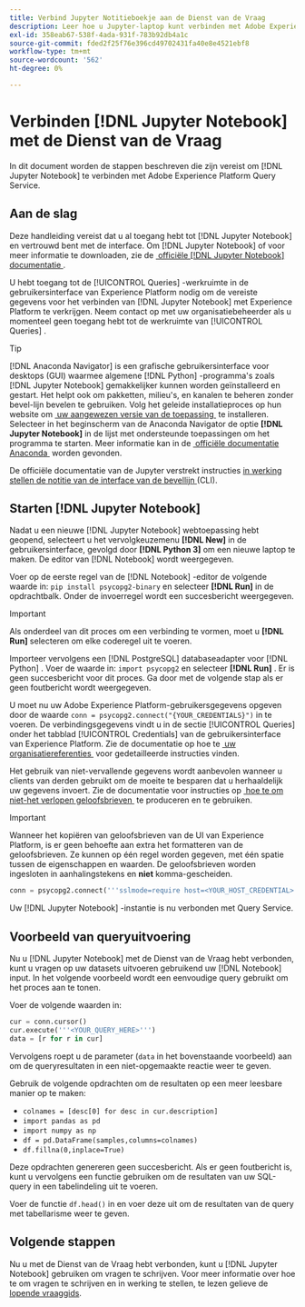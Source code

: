 ```yaml
---
title: Verbind Jupyter Notitieboekje aan de Dienst van de Vraag
description: Leer hoe u Jupyter-laptop kunt verbinden met Adobe Experience Platform Query Service.
exl-id: 358eab67-538f-4ada-931f-783b92db4a1c
source-git-commit: fded2f25f76e396cd49702431fa40e8e4521ebf8
workflow-type: tm+mt
source-wordcount: '562'
ht-degree: 0%

---
```


# Verbinden [!DNL Jupyter Notebook] met de Dienst van de Vraag

In dit document worden de stappen beschreven die zijn vereist om [!DNL Jupyter Notebook] te verbinden met Adobe Experience Platform Query Service.

## Aan de slag

Deze handleiding vereist dat u al toegang hebt tot [!DNL Jupyter Notebook] en vertrouwd bent met de interface. Om [!DNL Jupyter Notebook] of voor meer informatie te downloaden, zie de [&#x200B; officiële  [!DNL Jupyter Notebook]  documentatie &#x200B;](https://jupyter.org/).

U hebt toegang tot de [!UICONTROL Queries] -werkruimte in de gebruikersinterface van Experience Platform nodig om de vereiste gegevens voor het verbinden van [!DNL Jupyter Notebook] met Experience Platform te verkrijgen. Neem contact op met uw organisatiebeheerder als u momenteel geen toegang hebt tot de werkruimte van [!UICONTROL Queries] .

>[!TIP]
>
>[!DNL Anaconda Navigator] is een grafische gebruikersinterface voor desktops (GUI) waarmee algemene [!DNL Python] -programma&#39;s zoals [!DNL Jupyter Notebook] gemakkelijker kunnen worden geïnstalleerd en gestart. Het helpt ook om pakketten, milieu&#39;s, en kanalen te beheren zonder bevel-lijn bevelen te gebruiken.
>Volg het geleide installatieproces op hun website om [&#x200B; uw aangewezen versie van de toepassing &#x200B;](https://docs.anaconda.com/anaconda/install/) te installeren.
>Selecteer in het beginscherm van de Anaconda Navigator de optie **[!DNL Jupyter Notebook]** in de lijst met ondersteunde toepassingen om het programma te starten.
>Meer informatie kan in de [&#x200B; officiële documentatie Anaconda &#x200B;](https://docs.anaconda.com/anaconda/navigator/) worden gevonden.

De officiële documentatie van de Jupyter verstrekt instructies [&#x200B; in werking stellen de notitie van de interface van de bevellijn &#x200B;](https://docs.jupyter.org/en/latest/running.html#how-do-i-open-a-specific-notebook) (CLI).

## Starten [!DNL Jupyter Notebook]

Nadat u een nieuwe [!DNL Jupyter Notebook] webtoepassing hebt geopend, selecteert u het vervolgkeuzemenu **[!DNL New]** in de gebruikersinterface, gevolgd door **[!DNL Python 3]** om een nieuwe laptop te maken. De editor van [!DNL Notebook] wordt weergegeven.

Voer op de eerste regel van de [!DNL Notebook] -editor de volgende waarde in: `pip install psycopg2-binary` en selecteer **[!DNL Run]** in de opdrachtbalk. Onder de invoerregel wordt een succesbericht weergegeven.

>[!IMPORTANT]
>
>Als onderdeel van dit proces om een verbinding te vormen, moet u **[!DNL Run]** selecteren om elke coderegel uit te voeren.

Importeer vervolgens een [!DNL PostgreSQL] databaseadapter voor [!DNL Python] . Voer de waarde in: `import psycopg2` en selecteer **[!DNL Run]** . Er is geen succesbericht voor dit proces. Ga door met de volgende stap als er geen foutbericht wordt weergegeven.

U moet nu uw Adobe Experience Platform-gebruikersgegevens opgeven door de waarde `conn = psycopg2.connect("{YOUR_CREDENTIALS}")` in te voeren. De verbindingsgegevens vindt u in de sectie [!UICONTROL Queries] onder het tabblad [!UICONTROL Credentials] van de gebruikersinterface van Experience Platform. Zie de documentatie op hoe te [&#x200B; uw organisatiereferenties &#x200B;](../ui/credentials.md) voor gedetailleerde instructies vinden.

Het gebruik van niet-vervallende gegevens wordt aanbevolen wanneer u clients van derden gebruikt om de moeite te besparen dat u herhaaldelijk uw gegevens invoert. Zie de documentatie voor instructies op [&#x200B; hoe te om niet-het verlopen geloofsbrieven &#x200B;](../ui/credentials.md#non-expiring-credentials) te produceren en te gebruiken.

>[!IMPORTANT]
>
>Wanneer het kopiëren van geloofsbrieven van de UI van Experience Platform, is er geen behoefte aan extra het formatteren van de geloofsbrieven. Ze kunnen op één regel worden gegeven, met één spatie tussen de eigenschappen en waarden. De geloofsbrieven worden ingesloten in aanhalingstekens en **niet** komma-gescheiden.

```python
conn = psycopg2.connect('''sslmode=require host=<YOUR_HOST_CREDENTIAL> port=80 dbname=prod:all user=<YOUR_ORGANIZATION_ID> password=<YOUR_PASSWORD>''')"
```

Uw [!DNL Jupyter Notebook] -instantie is nu verbonden met Query Service.

## Voorbeeld van queryuitvoering

Nu u [!DNL Jupyter Notebook] met de Dienst van de Vraag hebt verbonden, kunt u vragen op uw datasets uitvoeren gebruikend uw [!DNL Notebook] input. In het volgende voorbeeld wordt een eenvoudige query gebruikt om het proces aan te tonen.

Voer de volgende waarden in:

```python
cur = conn.cursor()
cur.execute('''<YOUR_QUERY_HERE>''')
data = [r for r in cur]
```

Vervolgens roept u de parameter (`data` in het bovenstaande voorbeeld) aan om de queryresultaten in een niet-opgemaakte reactie weer te geven.

Gebruik de volgende opdrachten om de resultaten op een meer leesbare manier op te maken:

- `colnames = [desc[0] for desc in cur.description]`
- `import pandas as pd`
- `import numpy as np`
- `df = pd.DataFrame(samples,columns=colnames)`
- `df.fillna(0,inplace=True)`

Deze opdrachten genereren geen succesbericht. Als er geen foutbericht is, kunt u vervolgens een functie gebruiken om de resultaten van uw SQL-query in een tabelindeling uit te voeren.

Voer de functie `df.head()` in en voer deze uit om de resultaten van de query met tabellarisme weer te geven.

## Volgende stappen

Nu u met de Dienst van de Vraag hebt verbonden, kunt u [!DNL Jupyter Notebook] gebruiken om vragen te schrijven. Voor meer informatie over hoe te om vragen te schrijven en in werking te stellen, te lezen gelieve de [&#x200B; lopende vraaggids &#x200B;](../best-practices/writing-queries.md).
